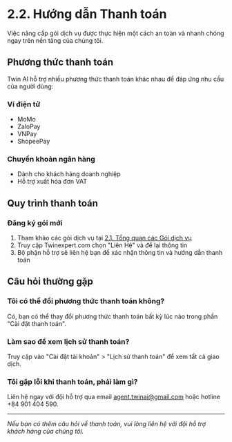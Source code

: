 # 2.2. Hướng dẫn Thanh toán

Việc nâng cấp gói dịch vụ được thực hiện một cách an toàn và nhanh chóng ngay trên nền tảng của chúng tôi.

## Phương thức thanh toán

Twin AI hỗ trợ nhiều phương thức thanh toán khác nhau để đáp ứng nhu cầu của người dùng:

### Ví điện tử
- MoMo
- ZaloPay
- VNPay
- ShopeePay

### Chuyển khoản ngân hàng
- Dành cho khách hàng doanh nghiệp
- Hỗ trợ xuất hóa đơn VAT

## Quy trình thanh toán

### Đăng ký gói mới
1. Tham khảo các gói dịch vụ tại [2.1. Tổng quan các Gói dịch vụ](/goi-dich-vu-va-thanh-toan/service-packages)
2. Truy cập Twinexpert.com chọn "Liên Hệ" và để lại thông tin
3. Bộ phận hỗ trợ sẽ liên hệ bạn để xác nhận thông tin và hướng dẫn thanh toán


## Câu hỏi thường gặp

### Tôi có thể đổi phương thức thanh toán không?
Có, bạn có thể thay đổi phương thức thanh toán bất kỳ lúc nào trong phần "Cài đặt thanh toán".

### Làm sao để xem lịch sử thanh toán?
Truy cập vào "Cài đặt tài khoản" > "Lịch sử thanh toán" để xem tất cả giao dịch.

### Tôi gặp lỗi khi thanh toán, phải làm gì?
Liên hệ ngay với đội hỗ trợ qua email agent.twinai@gmail.com hoặc hotline +84 901 404 590.

---

*Nếu bạn có thêm câu hỏi về thanh toán, vui lòng liên hệ với đội hỗ trợ khách hàng của chúng tôi.*
